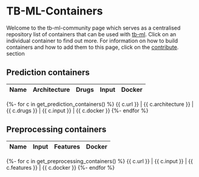 # TB-ML-Containers

Welcome to the tb-ml-community page which serves as a centralised repository list of containers that can be used with [tb-ml](https://github.com/jodyphelan/tb-ml). Click on an individual container to find out more. For information on how to build containers and how to add them to this page, click on the [contribute](/contribute). section

## Prediction containers

Name | Architecture | Drugs | Input | Docker 
------------ | ------------- | ------------ | ------------ | ------------
{%- for c in get_prediction_containers() %}
{{ c.url }} | {{ c.architecture }}  | {{ c.drugs }} | {{ c.input }} | {{ c.docker }}
{%- endfor %}

## Preprocessing containers

Name | Input | Features | Docker 
------------ | ------------- | ------------ | ------------
{%- for c in get_preprocessing_containers() %}
{{ c.url }} | {{ c.input }}  | {{ c.features }} | {{ c.docker }}
{%- endfor %}